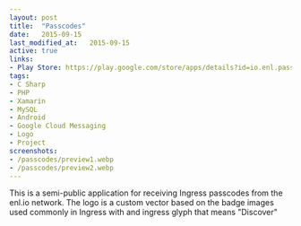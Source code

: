 ```yaml
---
layout: post
title:  "Passcodes"
date:   2015-09-15
last_modified_at:   2015-09-15
active: true
links:
- Play Store: https://play.google.com/store/apps/details?id=io.enl.passcode
tags:
- C Sharp
- PHP
- Xamarin
- MySQL
- Android
- Google Cloud Messaging
- Logo
- Project
screenshots:
- /passcodes/preview1.webp
- /passcodes/preview2.webp
---
```


This is a semi-public application for receiving Ingress passcodes from the enl.io network. The logo is a custom vector based on the badge images used commonly in Ingress with and ingress glyph that means "Discover"
